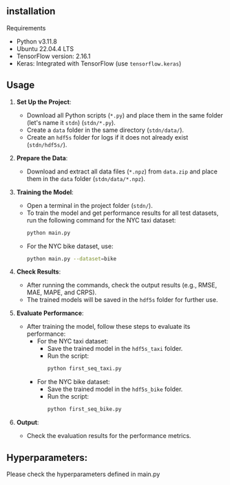 ## installation
Requirements

- Python v3.11.8
- Ubuntu 22.04.4 LTS
- TensorFlow version: 2.16.1
- Keras: Integrated with TensorFlow (use `tensorflow.keras`)

## Usage

1. **Set Up the Project**:
   - Download all Python scripts (`*.py`) and place them in the same folder (let's name it `stdn`) (`stdn/*.py`).
   - Create a `data` folder in the same directory (`stdn/data/`).
   - Create an `hdf5s` folder for logs if it does not already exist (`stdn/hdf5s/`).

2. **Prepare the Data**:
   - Download and extract all data files (`*.npz`) from `data.zip` and place them in the `data` folder (`stdn/data/*.npz`).

3. **Training the Model**:
   - Open a terminal in the project folder (`stdn/`).
   - To train the model and get performance results for all test datasets, run the following command for the NYC taxi dataset:
     ```bash
     python main.py
     ```
   - For the NYC bike dataset, use:
     ```bash
     python main.py --dataset=bike
     ```

4. **Check Results**:
   - After running the commands, check the output results (e.g., RMSE, MAE, MAPE, and CRPS).
   - The trained models will be saved in the `hdf5s` folder for further use.

5. **Evaluate Performance**:
   - After training the model, follow these steps to evaluate its performance:
     - For the NYC taxi dataset:
       - Save the trained model in the `hdf5s_taxi` folder.
       - Run the script:
         ```bash
         python first_seq_taxi.py
         ```
     - For the NYC bike dataset:
       - Save the trained model in the `hdf5s_bike` folder.
       - Run the script:
         ```bash
         python first_seq_bike.py
         ```

6. **Output**:
   - Check the evaluation results for the performance metrics.



## Hyperparameters:
Please check the hyperparameters defined in main.py
